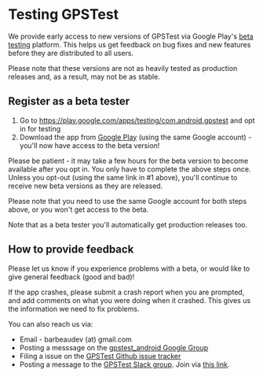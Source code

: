 # Testing GPSTest

We provide early access to new versions of GPSTest via Google Play's [beta testing](https://developer.android.com/distribute/googleplay/developer-console.html#alpha-beta) platform. This helps us get feedback on bug fixes and new features before they are distributed to all users.

Please note that these versions are not as heavily tested as production releases and, as a result, may not be as stable.

## Register as a beta tester

1. Go to https://play.google.com/apps/testing/com.android.gpstest and opt in for testing
1. Download the app from [Google Play](https://play.google.com/store/apps/details?id=com.android.gpstest) (using the same Google account) - you'll now have access to the beta version!

Please be patient - it may take a few hours for the beta version to become available after you opt in.  You only have to complete the above steps once. Unless you opt-out (using the same link in #1 above), you'll continue to receive new beta versions as they are released.

Please note that you need to use the same Google account for both steps above, or you won't get access to the beta.

Note that as a beta tester you'll automatically get production releases too.

## How to provide feedback

Please let us know if you experience problems with a beta, or would like to give general feedback (good and bad)!

If the app crashes, please submit a crash report when you are prompted, and add comments on what you were doing when it crashed.  This gives us the information we need to fix problems.

You can also reach us via:

* Email - barbeaudev (at) gmail.com
* Posting a messsage on the [gpstest_android Google Group](https://groups.google.com/forum/#!forum/gpstest_android)
* Filing a issue on the [GPSTest Github issue tracker](https://github.com/barbeau/gpstest/blob/master/.github/CONTRIBUTING.md#issue-tracker)
* Posting a message to the [GPSTest Slack group](https://gpstest.slack.com).  Join via [this link](https://gpstest-android.herokuapp.com/).
